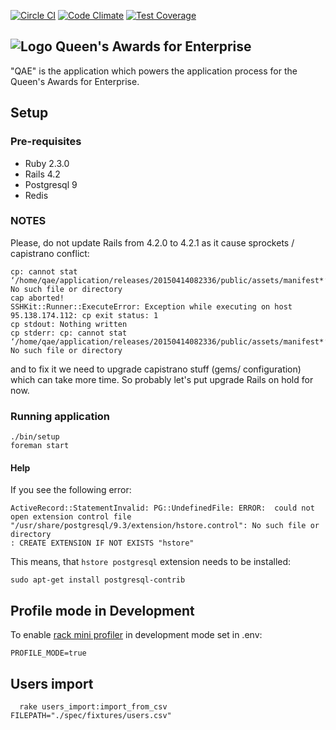 [![Circle CI](https://circleci.com/gh/bitzesty/qae.svg?style=svg)](https://circleci.com/gh/bitzesty/qae)
[![Code Climate](https://codeclimate.com/repos/547de5166956803114000f02/badges/123ad2d3eeebb6bf1ce1/gpa.svg)](https://codeclimate.com/repos/547de5166956803114000f02/feed)
[![Test Coverage](https://codeclimate.com/repos/547de5166956803114000f02/badges/123ad2d3eeebb6bf1ce1/coverage.svg)](https://codeclimate.com/repos/547de5166956803114000f02/feed)

![Logo](https://raw.githubusercontent.com/bitzesty/qae/master/public/logo.jpg) Queen's Awards for Enterprise
---------------------------

"QAE" is the application which powers the application process for the Queen's Awards for Enterprise.

## Setup

### Pre-requisites

* Ruby 2.3.0
* Rails 4.2
* Postgresql 9
* Redis

### NOTES

Please, do not update Rails from 4.2.0 to 4.2.1 as it cause sprockets / capistrano conflict:
```
cp: cannot stat ‘/home/qae/application/releases/20150414082336/public/assets/manifest*’: No such file or directory
cap aborted!
SSHKit::Runner::ExecuteError: Exception while executing on host 95.138.174.112: cp exit status: 1
cp stdout: Nothing written
cp stderr: cp: cannot stat ‘/home/qae/application/releases/20150414082336/public/assets/manifest*’: No such file or directory
```
and to fix it we need to upgrade capistrano stuff (gems/ configuration) which can take more time.
So probably let's put upgrade Rails  on hold for now.

### Running application

```
./bin/setup
foreman start
```

#### Help

If you see the following error:

```
ActiveRecord::StatementInvalid: PG::UndefinedFile: ERROR:  could not open extension control file "/usr/share/postgresql/9.3/extension/hstore.control": No such file or directory
: CREATE EXTENSION IF NOT EXISTS "hstore"

```

This means, that `hstore postgresql` extension needs to be installed:

```
sudo apt-get install postgresql-contrib
```

## Profile mode in Development

To enable [rack mini profiler](https://github.com/MiniProfiler/rack-mini-profiler)
in development mode set in .env:
```
PROFILE_MODE=true
```

## Users import
```
  rake users_import:import_from_csv FILEPATH="./spec/fixtures/users.csv"
```
